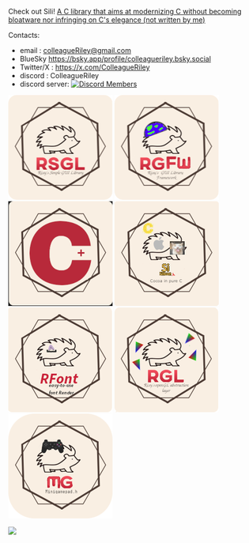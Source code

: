 Check out Sili! [A C library that aims at modernizing C without becoming bloatware nor infringing on C's elegance (not written by me)](https://github.com/EimaMei/sili)

Contacts:

- email : colleagueRiley@gmail.com
- BlueSky https://bsky.app/profile/colleagueriley.bsky.social
- Twitter/X : https://x.com/ColleagueRiley
- discord : ColleagueRiley
- discord server: [![Discord Members](https://img.shields.io/discord/829003376532258816.svg?label=Discord&logo=discord)](https://discord.gg/pXVNgVVbvh)

[![AltText](https://github.com/ColleagueRiley/ColleagueRiley/blob/main/rsgl.png?raw=true)](https://github.com/ColleagueRiley/RSGL)
[![AltText](https://github.com/ColleagueRiley/ColleagueRiley/blob/main/rgfw.png?raw=true)](https://github.com/ColleagueRiley/RGFW)
[![AltText](https://github.com/ColleagueRiley/ColleagueRiley/blob/main/cplus.png?raw=true)](https://github.com/ColleagueRiley/c-plus)
[![AltText](https://github.com/ColleagueRiley/ColleagueRiley/blob/main/silicon-h.png?raw=true)](https://github.com/eimamei/silicon)
[![AltText](https://github.com/ColleagueRiley/ColleagueRiley/blob/main/rfont.png?raw=true)](https://github.com/ColleagueRiley/RFont)
[![AltText](https://github.com/ColleagueRiley/ColleagueRiley/blob/main/rgl.png?raw=true)](https://github.com/ColleagueRiley/RGL)
[![AltText](https://github.com/ColleagueRiley/ColleagueRiley/blob/main/minigamepad.png?raw=true)](https://github.com/ColleagueRiley/minigamepad)

![](https://komarev.com/ghpvc/?username=ColleagueRiley&style=flat-square)
